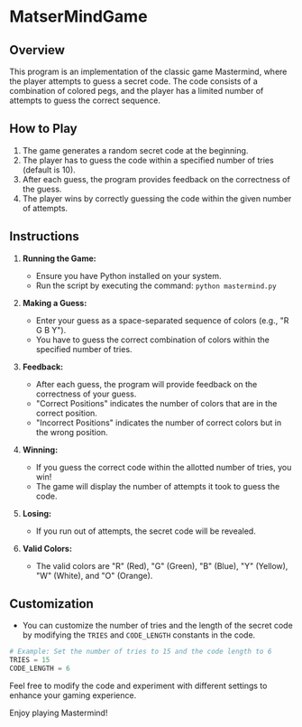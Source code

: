 # MatserMindGame

## Overview
This program is an implementation of the classic game Mastermind, where the player attempts to guess a secret code. The code consists of a combination of colored pegs, and the player has a limited number of attempts to guess the correct sequence.

## How to Play
1. The game generates a random secret code at the beginning.
2. The player has to guess the code within a specified number of tries (default is 10).
3. After each guess, the program provides feedback on the correctness of the guess.
4. The player wins by correctly guessing the code within the given number of attempts.

## Instructions
1. **Running the Game:**
    - Ensure you have Python installed on your system.
    - Run the script by executing the command: `python mastermind.py`

2. **Making a Guess:**
    - Enter your guess as a space-separated sequence of colors (e.g., "R G B Y").
    - You have to guess the correct combination of colors within the specified number of tries.

3. **Feedback:**
    - After each guess, the program will provide feedback on the correctness of your guess.
    - "Correct Positions" indicates the number of colors that are in the correct position.
    - "Incorrect Positions" indicates the number of correct colors but in the wrong position.

4. **Winning:**
    - If you guess the correct code within the allotted number of tries, you win!
    - The game will display the number of attempts it took to guess the code.

5. **Losing:**
    - If you run out of attempts, the secret code will be revealed.

6. **Valid Colors:**
    - The valid colors are "R" (Red), "G" (Green), "B" (Blue), "Y" (Yellow), "W" (White), and "O" (Orange).

## Customization
- You can customize the number of tries and the length of the secret code by modifying the `TRIES` and `CODE_LENGTH` constants in the code.

```python
# Example: Set the number of tries to 15 and the code length to 6
TRIES = 15
CODE_LENGTH = 6
```

Feel free to modify the code and experiment with different settings to enhance your gaming experience.

Enjoy playing Mastermind!
